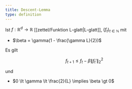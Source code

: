 ```yaml
---
title: Descent-Lemma
type: definition
---
```


Ist $f : \mathbb{R}^d \to \mathbb{R}$ [[zettel/Funktion L-glatt|L-glatt]], $(f_t)_{t \in \mathbb{N}}$ mit
- $\beta = \gamma(1 - \frac{\gamma L}{2})$

Es gilt

$$
	f_{t+1} \le f_t - \beta \| f_t' \|_2^2
$$

und
- $0 \lt \gamma \lt \frac{2}{L} \implies \beta \gt 0$